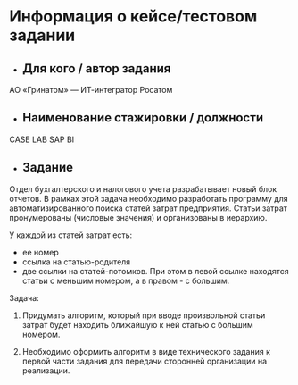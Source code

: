 # Информация о кейсе/тестовом задании
* ## Для кого / автор задания

АО «Гринатом» — ИТ-интегратор Росатом


* ## Наименование стажировки / должности

CASE LAB SAP BI


* ## Задание

Отдел бухгалтерского и налогового учета разрабатывает новый блок отчетов. В рамках этой задача необходимо разработать программу для автоматизированного поиска статей затрат предприятия. Статьи затрат пронумерованы (числовые значения) и организованы в иерархию. 

У каждой из статей затрат есть: 
- ее номер
- ссылка на статью-родителя
- две ссылки на статей-потомков. При этом в левой ссылке находятся статьи с меньшим номером, а в правом - с большим.

Задача:
1. Придумать алгоритм, который при вводе произвольной статьи затрат будет находить ближайшую к ней статью с бо́льшим номером. 

2. Необходимо оформить алгоритм в виде технического задания к первой части задания для передачи сторонней организации на реализации.